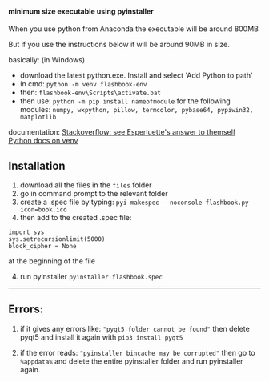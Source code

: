 #### minimum size executable using pyinstaller
When you use python from Anaconda the executable will be around 800MB

But if you use the instructions below it will be around 90MB in size.

basically: (in Windows)
- download the latest python.exe. Install and select 'Add Python to path'
- in cmd: `python -m venv flashbook-env` 
- then: `flashbook-env\Scripts\activate.bat`
- then use: `python -m pip install nameofmodule` for the following modules:
`numpy, wxpython, pillow, termcolor, pybase64, pypiwin32, matplotlib`

documentation:
[Stackoverflow: see Esperluette's answer to themself](https://stackoverflow.com/questions/48629486/how-can-i-create-the-minimum-size-executable-with-pyinstaller)
[Python docs on venv](https://docs.python.org/3/tutorial/venv.html)



## Installation

1. download all the files in the `files` folder
1. go in command prompt to the relevant folder
1. create a .spec file by typing: `pyi-makespec --noconsole flashbook.py --icon=book.ico`
1. then add to the created .spec file:
```
import sys
sys.setrecursionlimit(5000)
block_cipher = None
```
at the beginning of the file

4. run pyinstaller `pyinstaller flashbook.spec` 

--------------------------------
## Errors: 

1. if it gives any errors like: `"pyqt5 folder cannot be found"` then delete pyqt5 and install it again with `pip3 install pyqt5`

1. if the error reads: `"pyinstaller bincache may be corrupted"` then go to `%appdata%` and delete the entire pyinstaller folder and run pyinstaller again.
